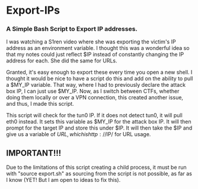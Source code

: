 # Export-IPs

### A Simple Bash Script to Export IP addresses.

I was watching a S1ren video where she was exporting the victim's IP address as an environment variable. I thought this was a wonderful idea so that my notes could just reflect $IP instead of constantly changing the IP address for each. She did the same for URLs.

Granted, it's easy enough to export these every time you open a new shell. I thought it would be nice to have a script do this and add on the ability to pull a $MY_IP variable. That way, where I had to previously declare the attack box IP, I can just use $MY_IP. Now, as I switch between CTFs, whether doing them locally or over a VPN connection, this created another issue, and thus, I made this script.

This script will check for the tun0 IP. If it does not detect tun0, it will pull eth0 instead. It sets this variable as $MY_IP for the attack box IP. It will then prompt for the target IP and store this under $IP. It will then take the $IP and give us a variable of $URL, which is http://$IP/ for URL usage.

## IMPORTANT!!! 
Due to the limitations of this script creating a child process, it must be run with "source export.sh" as sourcing from the script is not possible, as far as I know (YET! But I am open to ideas to fix this).
 
